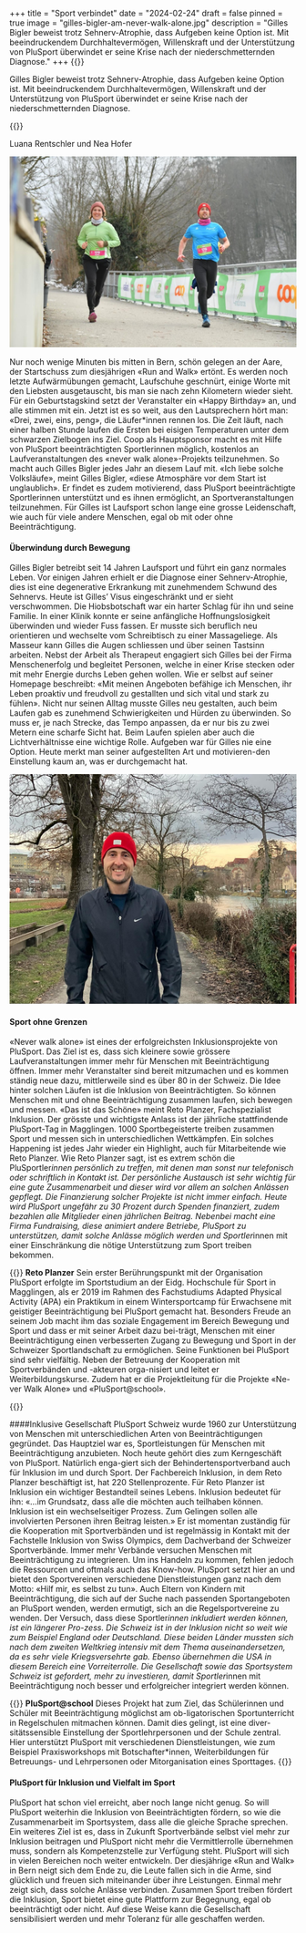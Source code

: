 +++
title = "Sport verbindet"
date = "2024-02-24"
draft = false
pinned = true
image = "gilles-bigler-am-never-walk-alone.jpg"
description = "Gilles Bigler beweist trotz Sehnerv-Atrophie, dass Aufgeben keine Option ist. Mit beeindruckendem Durchhaltevermögen, Willenskraft und der Unterstützung von PluSport überwindet er seine Krise nach der niederschmetternden Diagnose."
+++
{{<lead>}}

Gilles Bigler beweist trotz Sehnerv-Atrophie, dass Aufgeben keine Option ist. Mit beeindruckendem Durchhaltevermögen, Willenskraft und der Unterstützung von PluSport überwindet er seine Krise nach der niederschmetternden Diagnose.

{{</lead>}}

Luana Rentschler und Nea Hofer 

![Verbunden mit der Natur: Gilles Bigler und seine Schwester am «Run and Walk» in Bern (Verfügbar unter https://trackmaxx.ch/ Stand 27.01.2024)](gilles-bigler-am-never-walk-alone.jpg)

Nur noch wenige Minuten bis mitten in Bern, schön gelegen an der Aare, der Startschuss zum diesjährigen «Run and Walk» ertönt. Es werden noch letzte Aufwärmübungen gemacht, Laufschuhe geschnürt, einige Worte mit den Liebsten ausgetauscht, bis man sie nach zehn Kilometern wieder sieht. Für ein Geburtstagskind setzt der Veranstalter ein «Happy Birthday» an, und alle stimmen mit ein. Jetzt ist es so weit, aus den Lautsprechern hört man: «Drei, zwei, eins, peng», die Läufer*innen rennen los. Die Zeit läuft, nach einer halben Stunde laufen die Ersten bei eisigen Temperaturen unter dem schwarzen Zielbogen ins Ziel. Coop als Hauptsponsor macht es mit Hilfe von PluSport beeinträchtigten Sportlerinnen möglich, kostenlos an Laufveranstaltungen des «never walk alone»-Projekts teilzunehmen. So macht auch Gilles Bigler jedes Jahr an diesem Lauf mit. «Ich liebe solche Volksläufe», meint Gilles Bigler, «diese Atmosphäre vor dem Start ist unglaublich». Er findet es zudem motivierend, dass PluSport beeinträchtigte Sportlerinnen unterstützt und es ihnen ermöglicht, an Sportveranstaltungen teilzunehmen. Für Gilles ist Laufsport schon lange eine grosse Leidenschaft, wie auch für viele andere Menschen, egal ob mit oder ohne Beeinträchtigung. 

#### Überwindung durch Bewegung

Gilles Bigler betreibt seit 14 Jahren Laufsport und führt ein ganz normales Leben. Vor einigen Jahren erhielt er die Diagnose einer Sehnerv-Atrophie, dies ist eine degenerative Erkrankung mit zunehmendem Schwund des Sehnervs. Heute ist Gilles’ Visus eingeschränkt und er sieht verschwommen.
Die Hiobsbotschaft war ein harter Schlag für ihn und seine Familie. In einer Klinik konnte er seine anfängliche Hoffnungslosigkeit überwinden und wieder Fuss fassen. Er musste sich beruflich neu orientieren und wechselte vom Schreibtisch zu einer Massageliege. Als Masseur kann Gilles die Augen schliessen und über seinen Tastsinn arbeiten. Nebst der Arbeit als Therapeut engagiert sich Gilles bei der Firma Menschenerfolg und begleitet Personen, welche in einer Krise stecken oder mit mehr Energie durchs Leben gehen wollen. Wie er selbst auf seiner Homepage beschreibt: «Mit meinen Angeboten befähige ich Menschen, ihr Leben proaktiv und freudvoll zu gestallten und sich vital und stark zu fühlen».
Nicht nur seinen Alltag musste Gilles neu gestalten, auch beim Laufen gab es zunehmend Schwierigkeiten und Hürden zu überwinden. So muss er, je nach Strecke, das Tempo anpassen, da er nur bis zu zwei Metern eine scharfe Sicht hat. Beim Laufen spielen aber auch die Lichtverhältnisse eine wichtige Rolle. 
Aufgeben war für Gilles nie eine Option. Heute merkt man seiner aufgestellten Art und motivieren-den Einstellung kaum an, was er durchgemacht hat.

![Abendstimmung an der Aare - Gilles Bigler in seinem Training (Foto: Luana Rentschler)](whatsapp-image-2024-02-24-at-18.03.36.jpeg)

#### Sport ohne Grenzen

«Never walk alone» ist eines der erfolgreichsten Inklusionsprojekte von PluSport. Das Ziel ist es, dass sich kleinere sowie grössere Laufveranstaltungen immer mehr für Menschen mit Beeinträchtigung öffnen. Immer mehr Veranstalter sind bereit mitzumachen und es kommen ständig neue dazu, mittlerweile sind es über 80 in der Schweiz. Die Idee hinter solchen Läufen ist die Inklusion von Beeinträchtigten. So können Menschen mit und ohne Beeinträchtigung zusammen laufen, sich bewegen und messen. «Das ist das Schöne» meint Reto Planzer, Fachspezialist Inklusion.
Der grösste und wichtigste Anlass ist der jährliche stattfindende PluSport-Tag in Magglingen. 1000 Sportbegeisterte treiben zusammen Sport und messen sich in unterschiedlichen Wettkämpfen. Ein solches Happening ist jedes Jahr wieder ein Highlight, auch für Mitarbeitende wie Reto Planzer. Wie Reto Planzer sagt, ist es extrem schön die PluSportler*innen persönlich zu treffen, mit denen man sonst nur telefonisch oder schriftlich in Kontakt ist. Der persönliche Austausch ist sehr wichtig für eine gute Zusammenarbeit und dieser wird vor allem an solchen Anlässen gepflegt. Die Finanzierung solcher Projekte ist nicht immer einfach. Heute wird PluSport ungefähr zu 30 Prozent durch Spenden finanziert, zudem bezahlen alle Mitglieder einen jährlichen Beitrag. Nebenbei macht eine Firma Fundraising, diese animiert andere Betriebe, PluSport zu unterstützen, damit solche Anlässe möglich werden und Sportler*innen mit einer Einschränkung die nötige Unterstützung zum Sport treiben bekommen.

{{<box>}}
**Reto Planzer**
Sein erster Berührungspunkt mit der Organisation PluSport erfolgte im Sportstudium an der Eidg. Hochschule für Sport in Magglingen, als er 2019 im Rahmen des Fachstudiums Adapted Physical Activity (APA) ein Praktikum in einem Wintersportcamp für Erwachsene mit geistiger Beeinträchtigung bei PluSport gemacht hat. Besonders Freude an seinem Job macht ihm das soziale Engagement im Bereich Bewegung und Sport und dass er mit seiner Arbeit dazu bei-trägt, Menschen mit einer Beeinträchtigung einen verbesserten Zugang zu Bewegung und Sport in der Schweizer Sportlandschaft zu ermöglichen. Seine Funktionen bei PluSport sind sehr vielfältig. Neben der Betreuung der Kooperation mit Sportverbänden und -akteuren orga-nisiert und leitet er Weiterbildungskurse. Zudem hat er die Projektleitung für die Projekte «Ne-ver Walk Alone» und «PluSport@school».

{{</box>}}

\####Inklusive Gesellschaft
PluSport Schweiz wurde 1960 zur Unterstützung von Menschen mit unterschiedlichen Arten von Beeinträchtigungen gegründet. Das Hauptziel war es, Sportleistungen für Menschen mit Beeinträchtigung anzubieten. Noch heute gehört dies zum Kerngeschäft von PluSport. Natürlich enga-giert sich der Behindertensportverband auch für Inklusion im und durch Sport. Der Fachbereich Inklusion, in dem Reto Planzer beschäftigt ist, hat 220 Stellenprozente. Für Reto Planzer ist Inklusion ein wichtiger Bestandteil seines Lebens. Inklusion bedeutet für ihn: «…im Grundsatz, dass alle die möchten auch teilhaben können. Inklusion ist ein wechselseitiger Prozess. Zum Gelingen sollen alle involvierten Personen ihren Beitrag leisten.»
Er ist momentan zuständig für die Kooperation mit Sportverbänden und ist regelmässig in Kontakt mit der Fachstelle Inklusion von Swiss Olympics, dem Dachverband der Schweizer Sportverbände. Immer mehr Verbände versuchen Menschen mit Beeinträchtigung zu integrieren. Um ins Handeln zu kommen, fehlen jedoch die Ressourcen und oftmals auch das Know-how. PluSport setzt hier an und bietet den Sportvereinen verschiedene Dienstleistungen ganz nach dem Motto: «Hilf mir, es selbst zu tun». Auch Eltern von Kindern mit Beeinträchtigung, die sich auf der Suche nach passenden Sportangeboten an PluSport wenden, werden ermutigt, sich an die Regelsportvereine zu wenden. Der Versuch, dass diese Sportler*innen inkludiert werden können, ist ein längerer Pro-zess. Die Schweiz ist in der Inklusion nicht so weit wie zum Beispiel England oder Deutschland. Diese beiden Länder mussten sich nach dem zweiten Weltkrieg intensiv mit dem Thema auseinandersetzen, da es sehr viele Kriegsversehrte gab. Ebenso übernehmen die USA in diesem Bereich eine Vorreiterrolle. 
Die Gesellschaft sowie das Sportsystem Schweiz ist gefordert, mehr zu investieren, damit Sportler*innen mit Beeinträchtigung noch besser und erfolgreicher integriert werden können.

{{<box>}}
**PluSport@school**
Dieses Projekt hat zum Ziel, das Schülerinnen und Schüler mit Beeinträchtigung möglichst am ob-ligatorischen Sportunterricht in Regelschulen mitmachen können. Damit dies gelingt, ist eine diver-sitätssensible Einstellung der Sportlehrpersonen und der Schule zentral. Hier unterstützt PluSport mit verschiedenen Dienstleistungen, wie zum Beispiel Praxisworkshops mit Botschafter*innen, Weiterbildungen für Betreuungs- und Lehrpersonen oder Mitorganisation eines Sporttages.
{{</box>}}

#### PluSport für Inklusion und Vielfalt im Sport

PluSport hat schon viel erreicht, aber noch lange nicht genug. So will PluSport weiterhin die Inklusion von Beeinträchtigten fördern, so wie die Zusammenarbeit im Sportsystem, dass alle die gleiche Sprache sprechen. Ein weiteres Ziel ist es, dass in Zukunft Sportverbände selbst viel mehr zur Inklusion beitragen und PluSport nicht mehr die Vermittlerrolle übernehmen muss, sondern als Kompetenzstelle zur Verfügung steht. PluSport will sich in vielen Bereichen noch weiter entwickeln. 
Der diesjährige «Run and Walk» in Bern neigt sich dem Ende zu, die Leute fallen sich in die Arme, sind glücklich und freuen sich miteinander über ihre Leistungen. Einmal mehr zeigt sich, dass solche Anlässe verbinden. Zusammen Sport treiben fördert die Inklusion, Sport bietet eine gute Plattform zur Begegnung, egal ob beeinträchtigt oder nicht. Auf diese Weise kann die Gesellschaft sensibilisiert werden und mehr Toleranz für alle geschaffen werden.